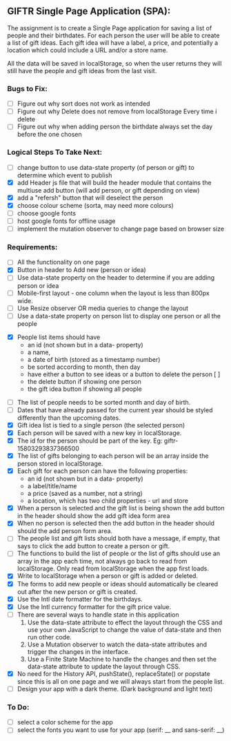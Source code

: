 ## GIFTR Single Page Application (SPA):

The assignment is to create a Single Page application for saving a list of people and their birthdates. For each person the user will be able to create a list of gift ideas. Each gift idea will have a label, a price, and potentially a location which could include a URL and/or a store name.

All the data will be saved in localStorage, so when the user returns they will still have the people and gift ideas from the last visit.

### Bugs to Fix: 
- [ ] Figure out why sort does not work as intended
- [ ] Figure out why Delete does not remove from localStorage Every time i delete
- [ ] Figure out why when adding person the birthdate always set the day before the one chosen 

### Logical Steps To Take Next:
- [ ] change button to use data-state property (of person or gift) to determine which event to publish
- [x] add Header js file that will build the header module that contains the multiuse add button (will add person, or gift depending on view)
- [x] add a "refersh" button that will deselect the person
- [x] choose colour scheme (sorta, may need more colours) 
- [ ] choose google fonts
- [ ] host google fonts for offline usage 
- [ ] implement the mutation observer to change page based on browser size

### Requirements:
- [ ] All the functionality on one page
- [x] Button in header to Add new (person or idea)
- [ ] Use data-state property on the header to determine if you are adding person or idea
- [ ] Mobile-first layout - one column when the layout is less than 800px wide.
- [ ] Use Resize observer OR media queries to change the layout
- [ ] Use a data-state property on person list to display one person or all the people
* [x] People list items should have
    * an id (not shown but in a data- property)
    * a name,
    * a date of birth (stored as a timestamp number)
    * be sorted according to month, then day
    * have either a button to see ideas or a button to delete the person [ ]
    * the delete button if showing one person
    * the gift idea button if showing all people
- [ ] The list of people needs to be sorted month and day of birth.
- [ ] Dates that have already passed for the current year should be styled differently than the upcoming dates.
- [x] Gift idea list is tied to a single person (the selected person)
- [x] Each person will be saved with a new key in localStorage.
- [x] The id for the person should be part of the key. Eg: giftr-15803293837366500
- [x] The list of gifts belonging to each person will be an array inside the person stored in localStorage.
- [x] Each gift for each person can have the following properties:
    * an id (not shown but in a data- property)
    * a label/title/name
    * a price (saved as a number, not a string)
    * a location, which has two child properties - url and store
- [x] When a person is selected and the gift list is being shown the add button in the header should show the add gift idea form area
- [x] When no person is selected then the add button in the header should should the add person form area.
- [ ] The people list and gift lists should both have a message, if empty, that says to click the add button to create a person or gift.
- [ ] The functions to build the list of people or the list of gifts should use an array in the app each time, not always go back to read from localStorage. Only read from localStorage when the app first loads.
- [x] Write to localStorage when a person or gift is added or deleted.
- [x] The forms to add new people or ideas should automatically be cleared out after the new person or gift is created.
- [x] Use the Intl date formatter for the birthdays.
- [x] Use the Intl currency formatter for the gift price value.
- [ ] There are several ways to handle state in this application
    1. Use the data-state attribute to effect the layout through the CSS and use your own JavaScript to change the value of data-state and then run other code.
    2. Use a Mutation observer to watch the data-state attributes and trigger the changes in the interface.
    3. Use a Finite State Machine to handle the changes and then set the data-state attribute to update the layout through CSS.
- [x] No need for the History API, pushState(), replaceState() or popstate since this is all on one page and we will always start from the people list.
- [ ] Design your app with a dark theme. (Dark background and light text)

### To Do: 
- [ ] select a color scheme for the app
- [ ] select the fonts you want to use for your app (serif: __ and sans-serif: __)